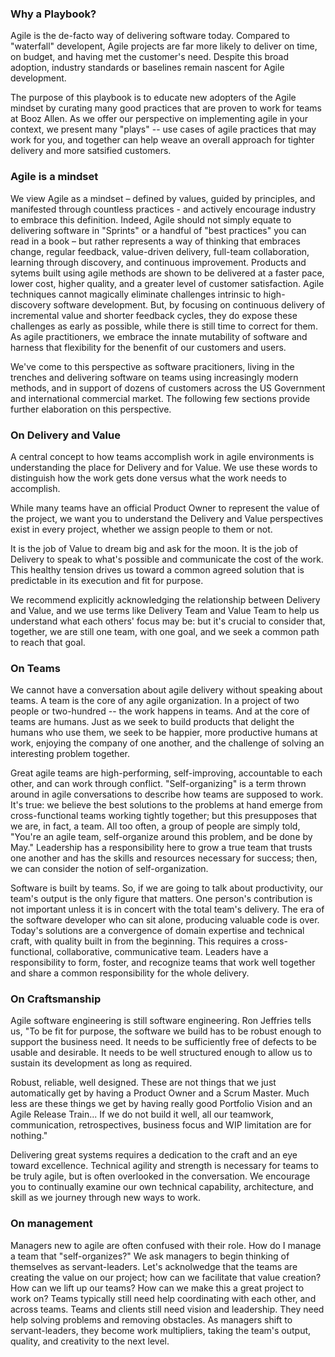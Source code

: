 ### Why a Playbook?
Agile is the de-facto way of delivering software today. Compared to "waterfall" developent, Agile projects are far more likely to deliver on time, on budget, and having met the customer's need. Despite this broad adoption, industry standards or baselines remain nascent for Agile development. 

The purpose of this playbook is to educate new adopters of the Agile mindset by curating many good practices that are proven to work for teams at Booz Allen. As we offer our perspective on implementing agile in your context, we present many "plays" -- use cases of agile practices that may work for you, and together can help weave an overall approach for tighter delivery and more satsified customers.

### Agile is a mindset
We view Agile as a mindset – defined by values, guided by principles, and manifested through countless practices - and actively encourage industry to embrace this definition.  Indeed, Agile should not simply equate to delivering software in "Sprints" or a handful of "best practices" you can read in a book – but rather represents a way of thinking that embraces change, regular feedback, value-driven delivery, full-team collaboration, learning through discovery, and continuous improvement. Products and sytems built using agile methods are shown to be delivered at a faster pace, lower cost, higher quality, and a greater level of customer satisfaction. Agile techniques cannot magically eliminate challenges intrinsic to high-discovery software development. But, by focusing on continuous delivery of incremental value and shorter feedback cycles, they do expose these challenges as early as possible, while there is still time to correct for them. As agile practitioners, we embrace the innate mutability of software and harness that flexibility for the benenfit of our customers and users. 

We've come to this perspective as software pracitioners, living in the trenches and delivering software on teams using increasingly modern methods, and in support of dozens of customers across the US Government and international commercial market.  The following few sections provide further elaboration on this perspective.


### On Delivery and Value
A central concept to how teams accomplish work in agile environments is understanding the place for Delivery and for Value. We use these words to distinguish how the work gets done versus what the work needs to accomplish.

While many teams have an official Product Owner to represent the value of the project, we want you to understand the Delivery and Value perspectives exist in every project, whether we assign people to them or not. 

It is the job of Value to dream big and ask for the moon. It is the job of Delivery to speak to what's possible and communicate the cost of the work. This healthy tension drives us toward a common agreed solution that is predictable in its execution and fit for purpose.

We recommend explicitly acknowledging the relationship between Delivery and Value, and we use terms like Delivery Team and Value Team to help us understand what each others' focus may be:  but it's crucial to consider that, together, we are still one team, with one goal, and we seek a common path to reach that goal.

### On Teams
We cannot have a conversation about agile delivery without speaking about teams. A team is the core of any agile organization. In a project of two people or two-hundred -- the work happens in teams. And at the core of teams are humans. Just as we seek to build products that delight the humans who use them, we seek to be happier, more productive humans at work, enjoying the company of one another, and the challenge of solving an interesting problem together.

Great agile teams are high-performing, self-improving, accountable to each other, and can work through conflict. "Self-organizing" is a term thrown around in agile conversations to describe how teams are supposed to work. It's true: we believe the best solutions to the problems at hand emerge from cross-functional teams working tightly together; but this presupposes that we are, in fact, a team. All too often, a group of people are simply told, "You're an agile team, self-organize around this problem, and be done by May." Leadership has a responsibility here to grow a true team that trusts one another and has the skills and resources necessary for success; then, we can consider the notion of self-organization.

Software is built by teams. So, if we are going to talk about productivity, our team's output is the only figure that matters. One person's contribution is not important unless it is in concert with the total team's delivery. The era of the software developer who can sit alone, producing valuable code is over. Today's solutions are a convergence of domain expertise and technical craft, with quality built in from the beginning. This requires a cross-functional, collaborative, communicative team. Leaders have a responsibility to form, foster, and recognize teams that work well together and share a common responsibility for the whole delivery.

### On Craftsmanship
Agile software engineering is still software engineering. Ron Jeffries tells us, "To be fit for purpose, the software we build has to be robust enough to support the business need. It needs to be sufficiently free of defects to be usable and desirable. It needs to be well structured enough to allow us to sustain its development as long as required.

Robust, reliable, well designed. These are not things that we just automatically get by having a Product Owner and a Scrum Master. Much less are these things we get by having really good Portfolio Vision and an Agile Release Train... If we do not build it well, all our teamwork, communication, retrospectives, business focus and WIP limitation are for nothing."

Delivering great systems requires a dedication to the craft and an eye toward excellence. Technical agility and strength is necessary for teams to be truly agile, but is often overlooked in the conversation. We encourage you to continually examine our own technical capability, architecture, and skill as we journey through new ways to work.

### On management
Managers new to agile are often confused with their role. How do I manage a team that "self-organizes?" We ask managers to begin thinking of themselves as servant-leaders. Let's acknolwedge that the teams are creating the value on our project; how can we facilitate that value creation? How can we lift up our teams? How can we make this a great project to work on? Teams typically still need help coordinating with each other, and across teams. Teams and clients still need vision and leadership. They need help solving problems and removing obstacles. As managers shift to servant-leaders, they become work multipliers, taking the team's output, quality, and creativity to the next level.




